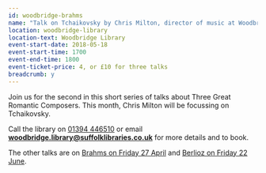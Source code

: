 ```yaml
---
id: woodbridge-brahms
name: "Talk on Tchaikovsky by Chris Milton, director of music at Woodbridge School"
location: woodbridge-library
location-text: Woodbridge Library
event-start-date: 2018-05-18
event-start-time: 1700
event-end-time: 1800
event-ticket-price: 4, or £10 for three talks
breadcrumb: y
---
```


Join us for the second in this short series of talks about Three Great Romantic Composers. This month, Chris Milton will be focussing on Tchaikovsky.

Call the library on [01394 446510](tel:01394446510) or email **woodbridge.library@suffolklibraries.co.uk** for more details and to book.

The other talks are on [Brahms on Friday 27 April](/events/woodbridge-2018-05-18-tchaikovsky-talk/) and [Berlioz on Friday 22 June](/events/woodbridge-2018-06-22-berlioz-talk/).
